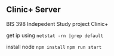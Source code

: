 ## Clinic+ Server

BIS 398 Indepedent Study project Clinic+

get ip using `netstat -rn |grep default`

install node
`npm install`
`npm run start`
